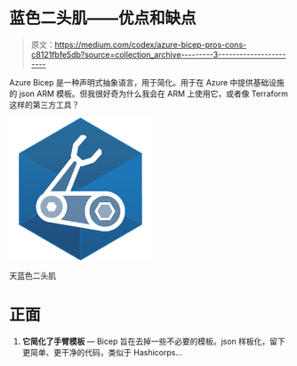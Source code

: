 # 蓝色二头肌——优点和缺点

> 原文：<https://medium.com/codex/azure-bicep-pros-cons-c8121fbfe5db?source=collection_archive---------3----------------------->

Azure Bicep 是一种声明式抽象语言，用于简化。用于在 Azure 中提供基础设施的 json ARM 模板。但我很好奇为什么我会在 ARM 上使用它，或者像 Terraform 这样的第三方工具？

![](img/2dec7e4009ea03ebb9944b8f6926d5fb.png)

天蓝色二头肌

# 正面

1.  **它简化了手臂模板** — Bicep 旨在去掉一些不必要的模板。json 样板化，留下更简单、更干净的代码，类似于 Hashicorps…
